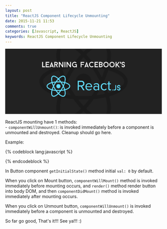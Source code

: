 ```yaml
---
layout: post
title: "ReactJS Component Lifecycle Unmounting"
date: 2015-11-21 11:53
comments: true
categories: [Javascript, ReactJS]
keywords: ReactJS Component Lifecycle Unmounting
---
```


<p>
  <img src="/images/reactjs.png" width="600" alt="ReactJS Component Lifecycle Unmounting" />
</p>

<p>
  ReactJS mounting have 1 methods:<br/>
  - <code>componentWillUnmount()</code>: is invoked immediately before a component is unmounted and destroyed. Cleanup should go here.
</p>

<p>
  Example:
</p>

{% codeblock lang:javascript %}
<!DOCTYPE html>
<html>
<head>
  <meta charset="UTF-8">
  <title></title>
  <script type="text/javascript" src="http://fb.me/react-0.12.2.js"></script>
  <script type="text/javascript" src="http://fb.me/JSXTransformer-0.12.2.js"></script>
</head>
<body>
  <script type="text/jsx">
    var Button = React.createClass({
      getInitialState: function() {
        return {
          val: 0
        }
      },
      handleUpdate: function() {
        this.setState({val: this.state.val + 1}
        );
      },
      componentWillMount: function() {
        console.log('mounting');
      },
      render: function() {
        console.log('rendering');
        return (
          <div>
            <button onClick={this.handleUpdate}>{this.state.val}</button>
          </div>
        );
      },
      componentDidMount: function() {
        console.log('mounted');
      },
      componentWillUnmount: function() {
        console.log('bye!');
      }
    });

    var App = React.createClass({
      handleMount: function() {
        React.render(<Button />, document.getElementById('app'));
      },
      handleUnmount: function() {
        React.unmountComponentAtNode(document.getElementById('app'));
      },
      render: function() {
        return(
          <div>
            <button onClick={this.handleMount}>Mount</button>
            <button onClick={this.handleUnmount}>Unmount</button>
            <div id="app"></div>
          </div>
        );
      }
    });

    React.render(<App />, document.body);
  </script>
</body>
</html>
{% endcodeblock %}

<p>
  In Button component <code>getInitialState()</code> method initial <code>val: 0</code> by default.
</p>

<p>
  When you click on Mount button, <code>componentWillMount()</code> method is invoked immediately before mounting occurs, and <code>render()</code> method render button into body DOM, and then <code>componentDidMount()</code> method is invoked immediately after mounting occurs.
</p>

<p>
  When you click on Unmount button, <code>componentWillUnmount()</code> is invoked immediately before a component is unmounted and destroyed.
</p>

<p>
  So far go good, That's it!!! See ya!!! :)
</p>
